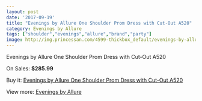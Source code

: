 ```yaml
---
layout: post
date: '2017-09-19'
title: "Evenings by Allure One Shoulder Prom Dress with Cut-Out A520"
category: Evenings by Allure
tags: ["shoulder","evenings","allure","brand","party"]
image: http://img.princessan.com/4599-thickbox_default/evenings-by-allure-one-shoulder-prom-dress-with-cut-out-a520.jpg
---
```

Evenings by Allure One Shoulder Prom Dress with Cut-Out A520

On Sales: **$285.99**
<a href="https://www.princessan.com/en/evenings-by-allure/2169-evenings-by-allure-one-shoulder-prom-dress-with-cut-out-a520.html"><amp-img layout="responsive" width="600" height="600" src="//img.princessan.com/4599-thickbox_default/evenings-by-allure-one-shoulder-prom-dress-with-cut-out-a520.jpg" alt="Evenings by Allure One Shoulder Prom Dress with Cut-Out A520 0" /></a>
<a href="https://www.princessan.com/en/evenings-by-allure/2169-evenings-by-allure-one-shoulder-prom-dress-with-cut-out-a520.html"><amp-img layout="responsive" width="600" height="600" src="//img.princessan.com/4602-thickbox_default/evenings-by-allure-one-shoulder-prom-dress-with-cut-out-a520.jpg" alt="Evenings by Allure One Shoulder Prom Dress with Cut-Out A520 1" /></a>
<a href="https://www.princessan.com/en/evenings-by-allure/2169-evenings-by-allure-one-shoulder-prom-dress-with-cut-out-a520.html"><amp-img layout="responsive" width="600" height="600" src="//img.princessan.com/4601-thickbox_default/evenings-by-allure-one-shoulder-prom-dress-with-cut-out-a520.jpg" alt="Evenings by Allure One Shoulder Prom Dress with Cut-Out A520 2" /></a>
<a href="https://www.princessan.com/en/evenings-by-allure/2169-evenings-by-allure-one-shoulder-prom-dress-with-cut-out-a520.html"><amp-img layout="responsive" width="600" height="600" src="//img.princessan.com/4600-thickbox_default/evenings-by-allure-one-shoulder-prom-dress-with-cut-out-a520.jpg" alt="Evenings by Allure One Shoulder Prom Dress with Cut-Out A520 3" /></a>

Buy it: [Evenings by Allure One Shoulder Prom Dress with Cut-Out A520](https://www.princessan.com/en/evenings-by-allure/2169-evenings-by-allure-one-shoulder-prom-dress-with-cut-out-a520.html "Evenings by Allure One Shoulder Prom Dress with Cut-Out A520")

View more: [Evenings by Allure](https://www.princessan.com/en/18-evenings-by-allure "Evenings by Allure")